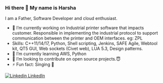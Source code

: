 ### Hi there 👋 My name is Harsha

I am a Father, Software Developer and cloud enthusiast.

- 🔭 I’m currently working on Industrial printer software that impacts customer. Responsible in implementing the industrial protocol to support communication between the printer and OEM interfaces. eg: ZPL
- Skills: C++11/14/17, Python, Shell scripting, Jenkins, SAFE Agile, Webtool kit, QT5 GUI, Web sockets (Civet web), LUA 5.3, Design patterns.
- 🌱 I’m currently learning AWS, Python
- 👯 I’m looking to contribute on open source projects.😇
- ⚡ Fun fact: Singing 🎤
  
[![Linkedin](https://camo.githubusercontent.com/e8dbf62a04af86d46001864cd22338d8a8474486a0e976ec695580027c373c79/68747470733a2f2f696d672e736869656c64732e696f2f62616467652f6c696e6b6564696e2d2532333030373742352e7376673f267374796c653d666f722d7468652d6261646765266c6f676f3d6c696e6b6564696e266c6f676f436f6c6f723d7768697465) LinkedIn](https://www.linkedin.com/in/harshavardhan01/)


